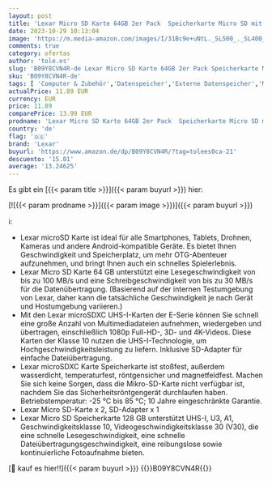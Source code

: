 ```yaml
---
layout: post
title: 'Lexar Micro SD Karte 64GB 2er Pack  Speicherkarte Micro SD mit SD Adapter  Bis zu 100 MB/s Lesegeschwindigkeit  UHS-I  U3  A1  V30  C10  4K UHD microSDXC Memory Card'
date: 2023-10-29 10:13:04
image: 'https://m.media-amazon.com/images/I/31Bc9e+uNtL._SL500_._SL400_.jpg'
comments: true
category: ofertas
author: 'tole.es'
slug: 'B09Y8CVN4R-de Lexar Micro SD Karte 64GB 2er Pack Speicherkarte Micro SD...'
sku: 'B09Y8CVN4R-de'
tags: [ 'Computer & Zubehör','Datenspeicher','Externe Datenspeicher','Micro SD Speicherkarten','Speicherkarten','lexar','🇩🇪', ]
actualPrice: 11.89 EUR
currency: EUR
price: 11.89
comparePrice: 13.99 EUR
prodname: 'Lexar Micro SD Karte 64GB 2er Pack  Speicherkarte Micro SD mit SD Adapter  Bis zu 100 MB/s Lesegeschwindigkeit  UHS-I  U3  A1  V30  C10  4K UHD microSDXC Memory Card'
country: 'de'
flag: '🇩🇪'
brand: 'Lexar'
buyurl: 'https://www.amazon.de/dp/B09Y8CVN4R/?tag=tolees0ca-21'
descuento: '15.01'
average: '13.24625'
---
```


Es gibt ein [{{< param title >}}]({{< param buyurl >}}) hier:

[![{{< param prodname >}}]({{< param image >}})]({{< param buyurl >}})

ℹ️:

- Lexar microSD Karte ist ideal für alle Smartphones, Tablets, Drohnen, Kameras und andere Android-kompatible Geräte. Es bietet Ihnen Geschwindigkeit und Speicherplatz, um mehr OTG-Abenteuer aufzunehmen, und bringt Ihnen auch ein schnelles Spielerlebnis.
- Lexar Micro SD Karte 64 GB unterstützt eine Lesegeschwindigkeit von bis zu 100 MB/s und eine Schreibgeschwindigkeit von bis zu 30 MB/s für die Datenübertragung. (Basierend auf der internen Testumgebung von Lexar, daher kann die tatsächliche Geschwindigkeit je nach Gerät und Hostumgebung variieren.)
- Mit den Lexar microSDXC UHS-I-Karten der E-Serie können Sie schnell eine große Anzahl von Multimediadateien aufnehmen, wiedergeben und übertragen, einschließlich 1080p Full-HD-, 3D- und 4K-Videos. Diese Karten der Klasse 10 nutzen die UHS-I-Technologie, um Hochgeschwindigkeitsleistung zu liefern. Inklusive SD-Adapter für einfache Dateiübertragung.
- Lexar microSDXC Karte Speicherkarte ist stoßfest, außerdem wasserdicht, temperaturfest, röntgensicher und magnetfeldfest. Machen Sie sich keine Sorgen, dass die Mikro-SD-Karte nicht verfügbar ist, nachdem Sie das Sicherheitsröntgengerät durchlaufen haben. Betriebstemperatur: -25 °C bis 85 °C; 10 Jahre eingeschränkte Garantie.
- Lexar Micro SD-Karte x 2, SD-Adapter x 1
- Lexar Micro SD Speicherkarte 128 GB unterstützt UHS-I, U3, A1, Geschwindigkeitsklasse 10, Videogeschwindigkeitsklasse 30 (V30), die eine schnelle Lesegeschwindigkeit, eine schnelle Dateiübertragungsgeschwindigkeit, eine reibungslose sowie kontinuierliche Fotoaufnahme bieten.

[🛒 kauf es hier!!]({{< param buyurl >}})
{{<world>}}B09Y8CVN4R{{</world>}}
